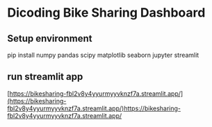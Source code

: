 # Dicoding Bike Sharing Dashboard
## Setup environment

pip install numpy pandas scipy matplotlib seaborn jupyter streamlit

## run streamlit app
[https://bikesharing-fbl2v8y4yyurmyyvknzf7a.streamlit.app/](https://bikesharing-fbl2v8y4yyurmyyvknzf7a.streamlit.app/)https://bikesharing-fbl2v8y4yyurmyyvknzf7a.streamlit.app/
